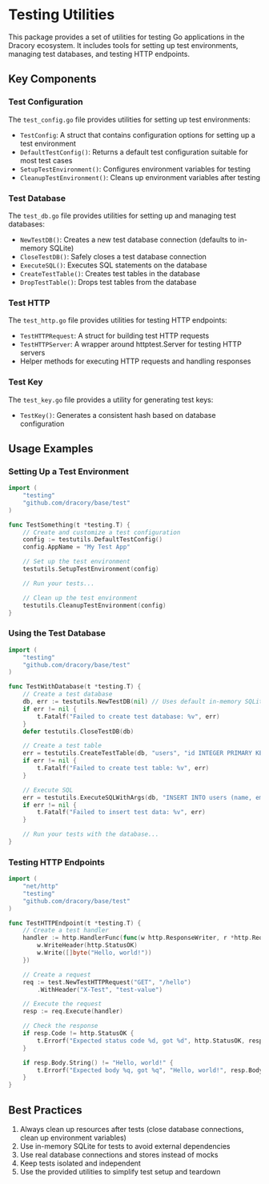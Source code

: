 # Testing Utilities

This package provides a set of utilities for testing Go applications in the Dracory ecosystem. It includes tools for setting up test environments, managing test databases, and testing HTTP endpoints.

## Key Components

### Test Configuration

The `test_config.go` file provides utilities for setting up test environments:

- `TestConfig`: A struct that contains configuration options for setting up a test environment
- `DefaultTestConfig()`: Returns a default test configuration suitable for most test cases
- `SetupTestEnvironment()`: Configures environment variables for testing
- `CleanupTestEnvironment()`: Cleans up environment variables after testing

### Test Database

The `test_db.go` file provides utilities for setting up and managing test databases:

- `NewTestDB()`: Creates a new test database connection (defaults to in-memory SQLite)
- `CloseTestDB()`: Safely closes a test database connection
- `ExecuteSQL()`: Executes SQL statements on the database
- `CreateTestTable()`: Creates test tables in the database
- `DropTestTable()`: Drops test tables from the database

### Test HTTP

The `test_http.go` file provides utilities for testing HTTP endpoints:

- `TestHTTPRequest`: A struct for building test HTTP requests
- `TestHTTPServer`: A wrapper around httptest.Server for testing HTTP servers
- Helper methods for executing HTTP requests and handling responses

### Test Key

The `test_key.go` file provides a utility for generating test keys:

- `TestKey()`: Generates a consistent hash based on database configuration

## Usage Examples

### Setting Up a Test Environment

```go
import (
    "testing"
    "github.com/dracory/base/test"
)

func TestSomething(t *testing.T) {
    // Create and customize a test configuration
    config := testutils.DefaultTestConfig()
    config.AppName = "My Test App"

    // Set up the test environment
    testutils.SetupTestEnvironment(config)

    // Run your tests...

    // Clean up the test environment
    testutils.CleanupTestEnvironment(config)
}
```

### Using the Test Database

```go
import (
    "testing"
    "github.com/dracory/base/test"
)

func TestWithDatabase(t *testing.T) {
    // Create a test database
    db, err := testutils.NewTestDB(nil) // Uses default in-memory SQLite
    if err != nil {
        t.Fatalf("Failed to create test database: %v", err)
    }
    defer testutils.CloseTestDB(db)

    // Create a test table
    err = testutils.CreateTestTable(db, "users", "id INTEGER PRIMARY KEY, name TEXT, email TEXT")
    if err != nil {
        t.Fatalf("Failed to create test table: %v", err)
    }

    // Execute SQL
    err = testutils.ExecuteSQLWithArgs(db, "INSERT INTO users (name, email) VALUES (?, ?)", "Test User", "test@example.com")
    if err != nil {
        t.Fatalf("Failed to insert test data: %v", err)
    }

    // Run your tests with the database...
}
```

### Testing HTTP Endpoints

```go
import (
    "net/http"
    "testing"
    "github.com/dracory/base/test"
)

func TestHTTPEndpoint(t *testing.T) {
    // Create a test handler
    handler := http.HandlerFunc(func(w http.ResponseWriter, r *http.Request) {
        w.WriteHeader(http.StatusOK)
        w.Write([]byte("Hello, world!"))
    })

    // Create a request
    req := test.NewTestHTTPRequest("GET", "/hello")
        .WithHeader("X-Test", "test-value")

    // Execute the request
    resp := req.Execute(handler)

    // Check the response
    if resp.Code != http.StatusOK {
        t.Errorf("Expected status code %d, got %d", http.StatusOK, resp.Code)
    }

    if resp.Body.String() != "Hello, world!" {
        t.Errorf("Expected body %q, got %q", "Hello, world!", resp.Body.String())
    }
}
```

## Best Practices

1. Always clean up resources after tests (close database connections, clean up environment variables)
2. Use in-memory SQLite for tests to avoid external dependencies
3. Use real database connections and stores instead of mocks
4. Keep tests isolated and independent
5. Use the provided utilities to simplify test setup and teardown
